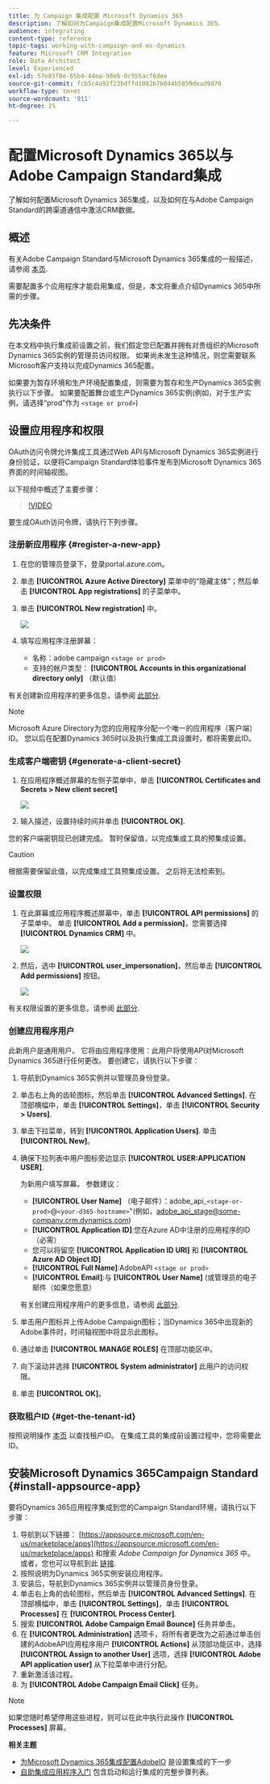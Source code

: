 ```yaml
---
title: 为 Campaign 集成配置 Microsoft Dynamics 365
description: 了解如何为Campaign集成配置Microsoft Dynamics 365。
audience: integrating
content-type: reference
topic-tags: working-with-campaign-and-ms-dynamics
feature: Microsoft CRM Integration
role: Data Architect
level: Experienced
exl-id: 57e85f8e-65b4-44ea-98e6-0c555acf6dee
source-git-commit: fcb5c4a92f23bdffd1082b7b044b5859dead9d70
workflow-type: tm+mt
source-wordcount: '911'
ht-degree: 1%

---
```


# 配置Microsoft Dynamics 365以与Adobe Campaign Standard集成

了解如何配置Microsoft Dynamics 365集成，以及如何在与Adobe Campaign Standard的跨渠道通信中激活CRM数据。

## 概述

有关Adobe Campaign Standard与Microsoft Dynamics 365集成的一般描述，请参阅 [本页](../../integrating/using/d365-acs-get-started.md).

需要配置多个应用程序才能启用集成，但是，本文将重点介绍Dynamics 365中所需的步骤。

## 先决条件

在本文档中执行集成前设置之前，我们假定您已配置并拥有对贵组织的Microsoft Dynamics 365实例的管理员访问权限。  如果尚未发生这种情况，则您需要联系Microsoft客户支持以完成Dynamics 365配置。

如果要为暂存环境和生产环境配置集成，则需要为暂存和生产Dynamics 365实例执行以下步骤。 如果要配置舞台或生产Dynamics 365实例(例如，对于生产实例，请选择“prod”作为 `<stage or prod>`)

## 设置应用程序和权限

OAuth访问令牌允许集成工具通过Web API与Microsoft Dynamics 365实例进行身份验证，以便将Campaign Standard体验事件发布到Microsoft Dynamics 365界面的时间轴视图。

以下视频中概述了主要步骤：

>[!VIDEO](https://video.tv.adobe.com/v/27637)

要生成OAuth访问令牌，请执行下列步骤。

### 注册新应用程序 {#register-a-new-app}

1. 在您的管理员登录下，登录portal.azure.com。

1. 单击 **[!UICONTROL Azure Active Directory]** 菜单中的“隐藏主体”；然后单击 **[!UICONTROL App registrations]** 的子菜单中。

1. 单击 **[!UICONTROL New registration]** 中。

   ![](assets/do-not-localize/MSdynACSIntegration-7.png)

1. 填写应用程序注册屏幕：

   * 名称：adobe campaign `<stage or prod>`
   * 支持的帐户类型： **[!UICONTROL Accounts in this organizational directory only]** （默认值）

有关创建新应用程序的更多信息，请参阅 [此部分](https://docs.microsoft.com/en-us/azure/active-directory/develop/quickstart-register-app).

>[!NOTE]
>
>Microsoft Azure Directory为您的应用程序分配一个唯一的应用程序（客户端）ID。 您以后在配置Dynamics 365时以及执行集成工具设置时，都将需要此ID。

### 生成客户端密钥 {#generate-a-client-secret}

1. 在应用程序概述屏幕的左侧子菜单中，单击 **[!UICONTROL Certificates and Secrets > New client secret]**

   ![](assets/do-not-localize/MSdynACSIntegration-8.png)

1. 输入描述，设置持续时间并单击 **[!UICONTROL OK]**.

您的客户端密钥现已创建完成。 暂时保留值，以完成集成工具的预集成设置。

>[!CAUTION]
>
>根据需要保留此值，以完成集成工具预集成设置。 之后将无法检索到。


### 设置权限

1. 在此屏幕或应用程序概述屏幕中，单击 **[!UICONTROL API permissions]** 的子菜单中。  单击 **[!UICONTROL Add a permission]**，您需要选择 **[!UICONTROL Dynamics CRM]** 中。

   ![](assets/do-not-localize/MSdynACSIntegration-9.png)

1. 然后，选中 **[!UICONTROL user_impersonation]**，然后单击 **[!UICONTROL Add permissions]** 按钮。

   ![](assets/do-not-localize/MSdynACSIntegration-10.png)

有关权限设置的更多信息，请参阅 [此部分](https://docs.microsoft.com/en-us/azure/active-directory/develop/quickstart-configure-app-access-web-apis#add-permissions-to-access-web-apis).

### 创建应用程序用户

此新用户是通用用户。 它将由应用程序使用：此用户将使用API对Microsoft Dynamics 365进行任何更改。 要创建它，请执行以下步骤：

1. 导航到Dynamics 365实例并以管理员身份登录。

1. 单击右上角的齿轮图标，然后单击 **[!UICONTROL Advanced Settings]**. 在顶部横幅中，单击 **[!UICONTROL Settings]**，单击 **[!UICONTROL Security > Users]**.

1. 单击下拉菜单，转到 **[!UICONTROL Application Users]**. 单击 **[!UICONTROL New]**。

1. 确保下拉列表中用户图标旁边显示 **[!UICONTROL USER:APPLICATION USER]**.

   为新用户填写屏幕。  参数建议：

   * **[!UICONTROL User Name]** （电子邮件）：adobe_api_`<stage-or-prod>`@`<your-d365-hostname>`&quot;(例如，adobe_api_stage@some-company.crm.dynamics.com)
   * **[!UICONTROL Application ID]**:您在Azure AD中注册的应用程序的ID（必需）
   * 您可以将留空 **[!UICONTROL Application ID URI]** 和 **[!UICONTROL Azure AD Object ID]**
   * **[!UICONTROL Full Name]**:AdobeAPI `<stage or prod>`
   * **[!UICONTROL Email]**:与 **[!UICONTROL User Name]** (或管理员的电子邮件（如果您愿意）

   有关创建应用程序用户的更多信息，请参阅 [此部分](https://docs.microsoft.com/en-gb/power-platform/admin/create-users-assign-online-security-roles#create-an-application-user).

1. 单击用户图标并上传Adobe Campaign图标；当Dynamics 365中出现新的Adobe事件时，时间轴视图中将显示此图标。

1. 通过单击 **[!UICONTROL MANAGE ROLES]** 在顶部功能区中。

1. 向下滚动并选择 **[!UICONTROL System administrator]** 此用户的访问权限。

1. 单击 **[!UICONTROL OK]**。

### 获取租户ID {#get-the-tenant-id}

按照说明操作 [本页](https://docs.microsoft.com/en-us/onedrive/find-your-office-365-tenant-id) 以查找租户ID。  在集成工具的集成前设置过程中，您将需要此ID。

## 安装Microsoft Dynamics 365Campaign Standard {#install-appsource-app}

要将Dynamics 365应用程序集成到您的Campaign Standard环境，请执行以下步骤：

1. 导航到以下链接： [https://appsource.microsoft.com/en-us/marketplace/apps](https://appsource.microsoft.com/en-us/marketplace/apps) 和搜索 _Adobe Campaign for Dynamics 365_ 中。
或者，您也可以导航到此 [链接](https://appsource.microsoft.com/en-us/product/dynamics-365/adobecampaign.re4snj-a4n7-5t6y-a14br-d5d1b?flightCodes=adobesignhide&amp;tab=Overview).
1. 按照说明为Dynamics 365实例安装应用程序。
1. 安装后，导航到Dynamics 365实例并以管理员身份登录。
1. 单击右上角的齿轮图标，然后单击 **[!UICONTROL Advanced Settings]**. 在顶部横幅中，单击 **[!UICONTROL Settings]**，单击 **[!UICONTROL Processes]** 在 **[!UICONTROL Process Center]**.
1. 搜索 **[!UICONTROL Adobe Campaign Email Bounce]** 任务并单击。
1. 在 **[!UICONTROL Administration]** 选项卡，将所有者更改为之前通过单击创建的AdobeAPI应用程序用户 **[!UICONTROL Actions]** 从顶部功能区中，选择 **[!UICONTROL Assign to another User]** 选项，选择 **[!UICONTROL Adobe API application user]** 从下拉菜单中进行分配。
1. 重新激活该过程。
1. 为 **[!UICONTROL Adobe Campaign Email Click]** 任务。

>[!NOTE]
>
>如果您随时希望停用这些进程，则可以在此中执行此操作 **[!UICONTROL Processes]** 屏幕。

**相关主题**

* [为Microsoft Dynamics 365集成配置AdobeIO](../../integrating/using/d365-acs-configure-adobe-io.md) 是设置集成的下一步
* [自助集成应用程序入门](../../integrating/using/d365-acs-self-service-app-quick-start-guide.md) 包含启动和运行集成的完整步骤列表。
